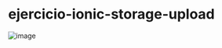 # ejercicio-ionic-storage-upload
![image](https://user-images.githubusercontent.com/66534512/190278218-c2b525df-cc26-477e-9d08-9aca4027bfeb.png)
